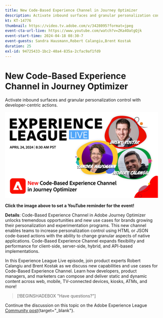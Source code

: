 ```yaml
---
title: New Code-Based Experience Channel in Journey Optimizer
description: Activate inbound surfaces and granular personalization control with developer-centric actions.
kt: KT-14776
thumbnail: https://video.tv.adobe.com/v/3428095?format=jpeg
event-cta-url-live: https://www.youtube.com/watch?v=ZKa4OatgQjk
event-start-time: 2024-04-18 08:30-7
event-guests: Sandra Hausmann,Robert Calangiu,Brent Kostak
duration: 25
exl-id: 94725433-1bc2-40a4-835a-2cfac9af1fd9
---
```

# New Code-Based Experience Channel in Journey Optimizer

Activate inbound surfaces and granular personalization control with developer-centric actions.

[![ExL LIVE Jan 17 2024](assets/WebBanner-Apr24-2024.jpg)](https://www.youtube.com/watch?v=ZKa4OatgQjk)

**Click the image above to set a YouTube reminder for the event!** 

**Details**: Code-Based Experience Channel in Adobe Journey Optimizer unlocks tremendous opportunities and new use cases for brands growing their personalization and experimentation programs. This new channel enables teams to increase personalization control using HTML or JSON code-based actions with the ability to change granular aspects of native applications. Code-Based Experience Channel expands flexibility and performance for client-side, server-side, hybrid, and API-based implementations.  

In this Experience League Live episode, join product experts Robert Calangiu and Brent Kostak as we discuss new capabilities and use cases for Code-Based Experience Channel. Learn how developers, product managers, and marketers can compose and deliver static and dynamic content across web, mobile, TV-connected devices, kiosks, ATMs, and more!

>[!BEGINSHADEBOX "Have questions?"]

Continue the discussion on this topic on the Adobe Experience League [Community post](https://experienceleaguecommunities.adobe.com/t5/journey-optimizer-discussions/experience-league-live-post-session-discussion-new-code-based/m-p/668305#M205){target="_blank"}.

